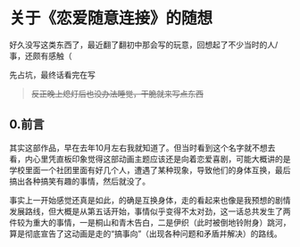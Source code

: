 # 关于《恋爱随意连接》的随想

好久没写这类东西了，最近翻了翻初中那会写的玩意，回想起了不少当时的人/事，还颇有感触（

先占坑，最终话看完在写

> ~~反正晚上熄灯后也没办法睡觉，干脆就来写点东西~~


## 0.前言

其实这部作品，早在去年10月左右我就知道了。但当时看到这个名字就不想去看，内心里凭直板印象觉得这部动画主题应该还是向着恋爱喜剧，可能大概讲的是学校里面一个社团里面有好几个人，遭遇了某种现象，导致他们的身体互换，最后搞出各种搞笑有趣的事情，然后就没了。

事实上一开始感觉还真是如此，的确是互换身体，走的看起来也像是我预想的剧情发展路线，但大概是从第五话开始，事情似乎变得不太对劲，这一话总共发生了两件较为重大的事情，一是桐山和青木告白，二是伊织（此时被倒地铃附身）跳河，算是彻底宣告了这动画是走的“搞事向”（出现各种问题和矛盾并解决）的路线。


